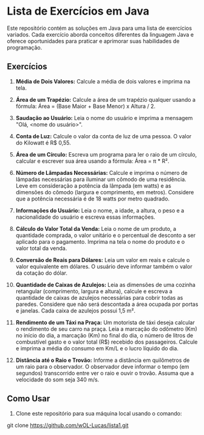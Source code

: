 # Lista de Exercícios em Java

Este repositório contém as soluções em Java para uma lista de exercícios variados. Cada exercício aborda conceitos diferentes da linguagem Java e oferece oportunidades para praticar e aprimorar suas habilidades de programação. 

## Exercícios

1. **Média de Dois Valores:** Calcule a média de dois valores e imprima na tela.

2. **Área de um Trapézio:** Calcule a área de um trapézio qualquer usando a fórmula: Área = (Base Maior + Base Menor) x Altura / 2.

3. **Saudação ao Usuário:** Leia o nome do usuário e imprima a mensagem "Olá, <nome do usuário>".

4. **Conta de Luz:** Calcule o valor da conta de luz de uma pessoa. O valor do Kilowatt é R$ 0,55.

5. **Área de um Círculo:** Escreva um programa para ler o raio de um círculo, calcular e escrever sua área usando a fórmula: Área = π * R².

6. **Número de Lâmpadas Necessárias:** Calcule e imprima o número de lâmpadas necessárias para iluminar um cômodo de uma residência. Leve em consideração a potência da lâmpada (em watts) e as dimensões do cômodo (largura e comprimento, em metros). Considere que a potência necessária é de 18 watts por metro quadrado.

7. **Informações do Usuário:** Leia o nome, a idade, a altura, o peso e a nacionalidade do usuário e escreva essas informações.

8. **Cálculo do Valor Total da Venda:** Leia o nome de um produto, a quantidade comprada, o valor unitário e o percentual de desconto a ser aplicado para o pagamento. Imprima na tela o nome do produto e o valor total da venda.

9. **Conversão de Reais para Dólares:** Leia um valor em reais e calcule o valor equivalente em dólares. O usuário deve informar também o valor da cotação do dólar.

10. **Quantidade de Caixas de Azulejos:** Leia as dimensões de uma cozinha retangular (comprimento, largura e altura), calcule e escreva a quantidade de caixas de azulejos necessárias para cobrir todas as paredes. Considere que não será descontada a área ocupada por portas e janelas. Cada caixa de azulejos possui 1,5 m².

11. **Rendimento de um Táxi na Praça:** Um motorista de táxi deseja calcular o rendimento de seu carro na praça. Leia a marcação do odômetro (Km) no início do dia, a marcação (Km) no final do dia, o número de litros de combustível gasto e o valor total (R$) recebido dos passageiros. Calcule e imprima a média do consumo em Km/L e o lucro líquido do dia.

12. **Distância até o Raio e Trovão:** Informe a distância em quilômetros de um raio para o observador. O observador deve informar o tempo (em segundos) transcorrido entre ver o raio e ouvir o trovão. Assuma que a velocidade do som seja 340 m/s.

## Como Usar

1. Clone este repositório para sua máquina local usando o comando:

git clone https://github.com/wOL-Lucas/lista1.git

